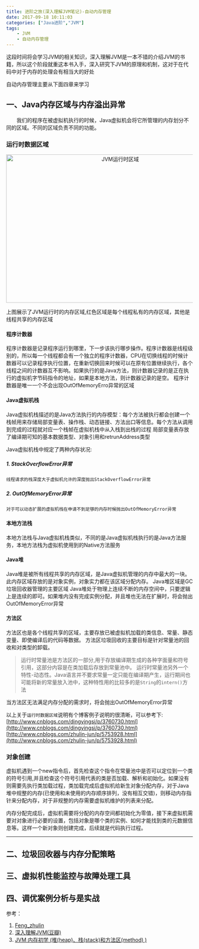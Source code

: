 ```yaml
---
title: 进阶之旅(深入理解JVM笔记)-自动内存管理
date: 2017-09-18 10:11:03
categories: ["Java进阶","JVM"]
tags:
	- JVM
	- 自动内存管理
---
```


这段时间将会学习JVM的相关知识，深入理解JVM是一本不错的介绍JVM的书籍，所以这个阶段就重这本书入手，深入研究下JVM的原理和机制，这对于在代码中对于内存的处理会有相当大的好处
<!-- more -->

自动内存管理主要从下面四章来学习

## 一、Java内存区域与内存溢出异常

&emsp;&emsp;我们的程序在被虚拟机执行的时候，Java虚拟机会将它所管理的内存划分不同的区域。不同的区域负责不同的功能。

### 运行时数据区域

<div align="center">
	<img src="http://ovpqrf5pq.bkt.clouddn.com/JVM%E8%BF%90%E8%A1%8C%E6%97%B6%E6%95%B0%E6%8D%AE%E5%8C%BA%E5%9F%9F.png" alt="JVM运行时区域" style="width:600px;height: 400px">
</div>

上图展示了JVM运行时的内存区域,红色区域是每个线程私有的内存区域，其他是线程共享的内存区域

#### 程序计数器
程序计数器是记录程序运行到哪里，下一步该执行哪步操作。程序计数器是线程级别的，所以每一个线程都会有一个独立的程序计数器，CPU在切换线程的时候计数器可以记录程序执行位置，在重新切换回来时候可以在原有位置继续执行，各个线程之间的计数器互不影响。如果执行的是Java方法，则计数器记录的是正在执行的虚拟机字节码指令的地址，如果是本地方法，则计数器记录的是空。
程序计数器是唯一一个不会出现OutOfMemoryErro异常的区域

#### Java虚拟机栈
Java虚拟机栈描述的是Java方法执行的内存模型：每个方法被执行都会创建一个栈帧用来存储局部变量表、操作栈、动态链接、方法出口等信息。每个方法从调用到完成的过程就对应一个栈帧在虚拟机栈中从入栈到出栈的过程
局部变量表存放了编译期可知的基本数据类型、对象引用和retrunAddress类型

Java虚拟机栈中规定了两种内存状况:
##### 1. StackOverflowError异常
	线程请求的栈深度大于虚拟机允许的深度抛出StackOverflowError异常
##### 2. OutOfMemoryError异常
	对于可以动态扩展的虚拟机栈在申请不到足够的内存时候抛出OutOfMemoryError异常

#### 本地方法栈
本地方法栈与Java虚拟机栈类似，不同的是Java虚拟机栈执行的是Java方法服务，本地方法栈为虚拟机使用到的Native方法服务

#### Java堆
Java堆是被所有线程共享的内存区域，是Java虚拟机管理的内存中最大的一块。此内存区域存放的是对象实例，对象实力都在该区域分配内存。
Java堆区域是GC垃圾回收器管理的主要区域
Java堆处于物理上连续不断的内存空间中，只要逻辑上是连续的即可。如果堆内没有完成实例分配，并且堆也无法在扩展时，将会抛出OutOfMemoryError异常

#### 方法区
方法区也是各个线程共享的区域，主要存放已被虚拟机加载的类信息、常量、静态变量、即使编译后的代码等数据。
方法区垃圾回收的主要目标是针对常量池的回收和对类型的卸载。

> 运行时常量池是方法区的一部分,用于存放编译期生成的各种字面量和符号引用，这部分内容是在类加载后存放到常量池中。
> 运行时常量池另外一个特性-动态性。Java语言并不要求常量一定只能在编译期产生，运行期间也可能将新的常量放入池中，这种特性用的比较多的是`String`的`intern()`方法

当方法区无法满足内存分配的需求时，将会抛出OutOfMemoryError异常

以上关于`运行时数据区域`说明有个博客例子说明的很清晰，可以参考下:
[http://www.cnblogs.com/dingyingsi/p/3760730.html](http://www.cnblogs.com/dingyingsi/p/3760730.html)
[http://www.cnblogs.com/zhulin-jun/p/5753928.html](http://www.cnblogs.com/zhulin-jun/p/5753928.html)

### 对象创建
虚拟机遇到一个new指令后，首先检查这个指令在常量池中是否可以定位到一个类的符号引用,并且检查这个符号引用代表的类是否加载、解析和初始化。如果没有则需要先执行类加载过程，类加载完成后虚拟机给新生对象分配内存，对于Java堆中规整的内存(已使用和未使用的内存顺序排列，没有相互交错)，则移动内存指针来分配内存，对于非规整的内存需要虚拟机维护的列表来分配。

内存分配完成后，虚拟机需要将分配的内存空间都初始化为零值，接下来虚拟机需要对对象进行必要的设置，包括对象是哪个类的实例、如何才能找到类的元数据信息等。这样一个新对象则创建完成，后续就是代码执行过程。


---------

## 二、垃圾回收器与内存分配策略

## 三、虚拟机性能监控与故障处理工具

## 四、调优案例分析与是实战


参考：
1. [Feng_zhulin](http://www.cnblogs.com/zhulin-jun/p/5753928.html)
2. [深入理解JVM(豆瓣)](https://book.douban.com/subject/6522893/)
3. [JVM 内存初学 (堆(heap)、栈(stack)和方法区(method) )](http://www.open-open.com/lib/view/open1432200119489.html)